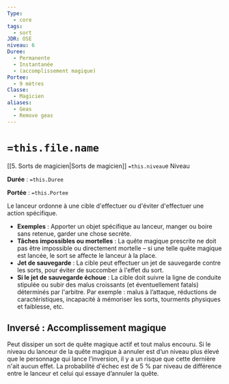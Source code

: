 ```yaml
---
Type:
  - core
tags:
  - sort
JDR: OSE
niveau: 6
Duree:
  - Permanente
  - Instantanée
  - (accomplissement magique)
Portee:
  - 9 mètres
Classe:
  - Magicien
aliases:
  - Geas
  - Remove geas
---
```

# `=this.file.name`  

[[5. Sorts de magicien|Sorts de magicien]] `=this.niveau`e Niveau

**Durée** : `=this.Duree`

**Portée** : `=this.Portee`

Le lanceur ordonne à une cible d'effectuer ou d'éviter d'effectuer une action spécifique.

- **Exemples** : Apporter un objet spécifique au lanceur, manger ou boire sans retenue, garder une chose secrète.
- **Tâches impossibles ou mortelles** : La quête magique prescrite ne doit pas être impossible ou directement mortelle – si une telle quête magique est lancée, le sort se affecte le lanceur à la place.
- **Jet de sauvegarde** : La cible peut effectuer un jet de sauvegarde contre les sorts, pour éviter de succomber à l'effet du sort.
- **Si le jet de sauvegarde échoue** : La cible doit suivre la ligne de conduite stipulée ou subir des malus croissants (et éventuellement fatals) déterminés par l'arbitre. Par exemple : malus à l’attaque, réductions de caractéristiques, incapacité à mémoriser les sorts, tourments physiques et faiblesse, etc.

## Inversé : Accomplissement magique

Peut dissiper un sort de quête magique actif et tout malus encouru. Si le niveau du lanceur de la quête magique à annuler est d’un niveau plus élevé que le personnage qui lance l’inversion, il y a un risque que cette dernière n'ait aucun effet. La probabilité d'échec est de 5 % par niveau de différence entre le lanceur et celui qui essaye d’annuler la quête.
